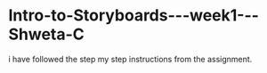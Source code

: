 # Intro-to-Storyboards---week1---Shweta-C
i have followed the step my step instructions from the assignment.
